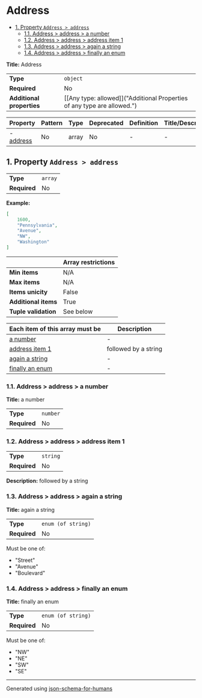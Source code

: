 # Address

- [1. Property `Address > address`](#address)
  - [1.1. Address > address > a number](#autogenerated_heading_2)
  - [1.2. Address > address > address item 1](#autogenerated_heading_3)
  - [1.3. Address > address > again a string](#autogenerated_heading_4)
  - [1.4. Address > address > finally an enum](#autogenerated_heading_5)

**Title:** Address

|                           |                                                                         |
| ------------------------- | ----------------------------------------------------------------------- |
| **Type**                  | `object`                                                                |
| **Required**              | No                                                                      |
| **Additional properties** | [[Any type: allowed]]("Additional Properties of any type are allowed.") |

| Property               | Pattern | Type  | Deprecated | Definition | Title/Description |
| ---------------------- | ------- | ----- | ---------- | ---------- | ----------------- |
| - [address](#address ) | No      | array | No         | -          | -                 |

## <a name="address"></a>1. Property `Address > address`

|              |         |
| ------------ | ------- |
| **Type**     | `array` |
| **Required** | No      |

**Example:** 

```json
[
    1600,
    "Pennsylvania",
    "Avenue",
    "NW",
    "Washington"
]
```

|                      | Array restrictions |
| -------------------- | ------------------ |
| **Min items**        | N/A                |
| **Max items**        | N/A                |
| **Items unicity**    | False              |
| **Additional items** | True               |
| **Tuple validation** | See below          |

| Each item of this array must be      | Description          |
| ------------------------------------ | -------------------- |
| [a number](#address_items_i0)        | -                    |
| [address item 1](#address_items_i1)  | followed by a string |
| [again a string](#address_items_i2)  | -                    |
| [finally an enum](#address_items_i3) | -                    |

### <a name="autogenerated_heading_2"></a>1.1. Address > address > a number

**Title:** a number

|              |          |
| ------------ | -------- |
| **Type**     | `number` |
| **Required** | No       |

### <a name="autogenerated_heading_3"></a>1.2. Address > address > address item 1

|              |          |
| ------------ | -------- |
| **Type**     | `string` |
| **Required** | No       |

**Description:** followed by a string

### <a name="autogenerated_heading_4"></a>1.3. Address > address > again a string

**Title:** again a string

|              |                    |
| ------------ | ------------------ |
| **Type**     | `enum (of string)` |
| **Required** | No                 |

Must be one of:
* "Street"
* "Avenue"
* "Boulevard"

### <a name="autogenerated_heading_5"></a>1.4. Address > address > finally an enum

**Title:** finally an enum

|              |                    |
| ------------ | ------------------ |
| **Type**     | `enum (of string)` |
| **Required** | No                 |

Must be one of:
* "NW"
* "NE"
* "SW"
* "SE"

----------------------------------------------------------------------------------------------------------------------------
Generated using [json-schema-for-humans](https://github.com/coveooss/json-schema-for-humans)
